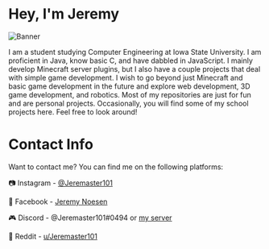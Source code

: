 # Hey, I'm Jeremy

![Banner](https://i.imgur.com/qRio593.png)

I am a student studying Computer Engineering at Iowa State University. I am proficient in Java, know basic C, and have dabbled in JavaScript. I mainly develop Minecraft server plugins, but I also have a couple projects that deal with simple game development. I wish to go beyond just Minecraft and basic game development in the future and explore web development, 3D game development, and robotics. Most of my repositories are just for fun and are personal projects. Occasionally, you will find some of my school projects here. Feel free to look around!

# Contact Info

Want to contact me? You can find me on the following platforms:

📷 Instagram - [@Jeremaster101](https://www.instagram.com/jeremaster101/?hl=en)

👤 Facebook - [Jeremy Noesen](https://www.facebook.com/jeremy.noesen/)

🎮 Discord - @Jeremaster101#0494 or [my server](https://discord.gg/up8CUuW)

🤖 Reddit - [u/Jeremaster101](https://www.reddit.com/user/Jeremaster101)
